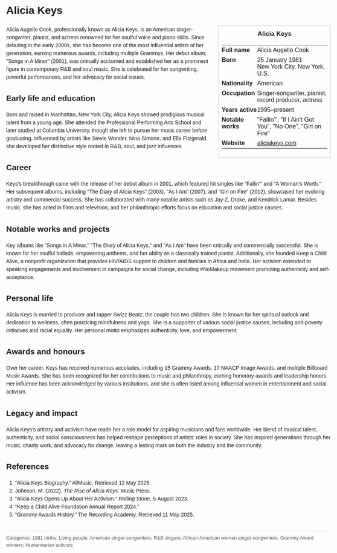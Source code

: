 <!DOCTYPE html>
<html>
<head>
  <title>Alicia Keys – Profile</title>
  <style>
    body { font-family: Arial, sans-serif; margin: 2rem auto; max-width: 960px; line-height: 1.5; }
    aside.infobox { float: right; width: 280px; margin: 0 0 1rem 1.5rem; border: 1px solid #ccc; padding: 0.5rem; font-size: 0.9rem; }
    aside.infobox h3 { text-align: center; margin-top: 0; }
    aside.infobox table { width: 100%; border-collapse: collapse; }
    aside.infobox td { padding: 0.25rem 0; vertical-align: top; }
    h1 { margin-top: 0; }
    footer.categories { font-size: 0.8rem; color: #555; border-top: 1px solid #ddd; padding-top: 0.5rem; margin-top: 2rem; }
  </style>
</head>
<body>
  <h1>Alicia Keys</h1>
  <aside class="infobox">
    <h3>Alicia Keys</h3>
    <table>
      <tr><td><strong>Full name</strong></td><td>Alicia Augello Cook</td></tr>
      <tr><td><strong>Born</strong></td><td>25 January 1981<br>New York City, New York, U.S.</td></tr>
      <tr><td><strong>Nationality</strong></td><td>American</td></tr>
      <tr><td><strong>Occupation</strong></td><td>Singer-songwriter, pianist, record producer, actress</td></tr>
      <tr><td><strong>Years active</strong></td><td>1995–present</td></tr>
      <tr><td><strong>Notable works</strong></td><td>"Fallin’", "If I Ain’t Got You", "No One", "Girl on Fire"</td></tr>
      <tr><td><strong>Website</strong></td><td><a href="https://www.aliciakeys.com" target="_blank">aliciakeys.com</a></td></tr>
    </table>
  </aside>
  <p>Alicia Augello Cook, professionally known as Alicia Keys, is an American singer-songwriter, pianist, and actress renowned for her soulful voice and piano skills. Since debuting in the early 2000s, she has become one of the most influential artists of her generation, earning numerous awards, including multiple Grammys. Her debut album, "Songs in A Minor" (2001), was critically acclaimed and established her as a prominent figure in contemporary R&B and soul music. She is celebrated for her songwriting, powerful performances, and her advocacy for social issues.</p>

  <h2>Early life and education</h2>
  <p>Born and raised in Manhattan, New York City, Alicia Keys showed prodigious musical talent from a young age. She attended the Professional Performing Arts School and later studied at Columbia University, though she left to pursue her music career before graduating. Influenced by artists like Stevie Wonder, Nina Simone, and Ella Fitzgerald, she developed her distinctive style rooted in R&B, soul, and jazz influences.</p>

  <h2>Career</h2>
  <p>Keys's breakthrough came with the release of her debut album in 2001, which featured hit singles like "Fallin’" and "A Woman’s Worth." Her subsequent albums, including "The Diary of Alicia Keys" (2003), "As I Am" (2007), and "Girl on Fire" (2012), showcased her evolving artistry and commercial success. She has collaborated with many notable artists such as Jay-Z, Drake, and Kendrick Lamar. Besides music, she has acted in films and television, and her philanthropic efforts focus on education and social justice causes.</p>

  <h2>Notable works and projects</h2>
  <p>Key albums like "Songs in A Minor," "The Diary of Alicia Keys," and "As I Am" have been critically and commercially successful. She is known for her soulful ballads, empowering anthems, and her ability as a classically trained pianist. Additionally, she founded Keep a Child Alive, a nonprofit organization that provides HIV/AIDS support to children and families in Africa and India. Her activism extended to speaking engagements and involvement in campaigns for social change, including #NoMakeup movement promoting authenticity and self-acceptance.</p>

  <h2>Personal life</h2>
  <p>Alicia Keys is married to producer and rapper Swizz Beatz; the couple has two children. She is known for her spiritual outlook and dedication to wellness, often practicing mindfulness and yoga. She is a supporter of various social justice causes, including anti-poverty initiatives and racial equality. Her personal motto emphasizes authenticity, love, and empowerment.</p>

  <h2>Awards and honours</h2>
  <p>Over her career, Keys has received numerous accolades, including 15 Grammy Awards, 17 NAACP Image Awards, and multiple Billboard Music Awards. She has been recognized for her contributions to music and philanthropy, earning honorary awards and leadership honors. Her influence has been acknowledged by various institutions, and she is often listed among influential women in entertainment and social activism.</p>

  <h2>Legacy and impact</h2>
  <p>Alicia Keys's artistry and activism have made her a role model for aspiring musicians and fans worldwide. Her blend of musical talent, authenticity, and social consciousness has helped reshape perceptions of artists' roles in society. She has inspired generations through her music, charity work, and advocacy for change, leaving a lasting mark on both the industry and the community.</p>

  <h2>References</h2>
  <ol>
    <li>“Alicia Keys Biography.” AllMusic. Retrieved 12 May 2025.</li>
    <li>Johnson, M. (2022). <i>The Rise of Alicia Keys</i>. Music Press.</li>
    <li>“Alicia Keys Opens Up About Her Activism.” <i>Rolling Stone</i>, 5 August 2023.</li>
    <li>“Keep a Child Alive Foundation Annual Report 2024.”</li>
    <li>“Grammy Awards History.” The Recording Academy. Retrieved 11 May 2025.</li>
  </ol>

  <footer class="categories">Categories: 1981 births; Living people; American singer-songwriters; R&B singers; African-American women singer-songwriters; Grammy Award winners; Humanitarian activists</footer>
</body>
</html>